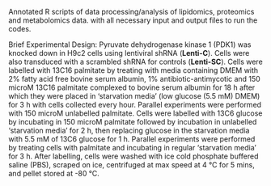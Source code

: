 Annotated R scripts of data processing/analysis of lipidomics, proteomics and metabolomics data.
with all necessary input and output files to run the codes.

Brief Experimental Design: 
Pyruvate dehydrogenase kinase 1 (PDK1) was knocked down in H9c2 cells using lentiviral shRNA (**Lenti-C**). 
Cells were also transduced with a scrambled shRNA for controls (**Lenti-SC**). 
Cells were labelled with 13C16 palmitate by treating with media containing DMEM with 2% fatty acid free bovine serum albumin, 
1% antibiotic-antimycotic and 150 microM 13C16 palmitate complexed to bovine serum albumin for 18 h after which they were placed in ‘starvation media’ (low glucose (5.5 mM) DMEM) 
for 3 h with cells collected every hour. Parallel experiments were performed with 150 microM unlabelled palmitate. 
Cells were labelled with 13C6 glucose by incubating in 150 microM palmitate followed by incubation in unlabelled ‘starvation media’ for 2 h, 
then replacing glucose in the starvation media with 5.5 mM of 13C6 glucose for 1 h. 
Parallel experiments were performed by treating cells with palmitate and incubating in regular ‘starvation media’ for 3 h. 
After labelling, cells were washed with ice cold phosphate buffered saline (PBS), scraped on ice, centrifuged at max speed at 4 °C for 5 mins, and pellet stored at -80 °C.
